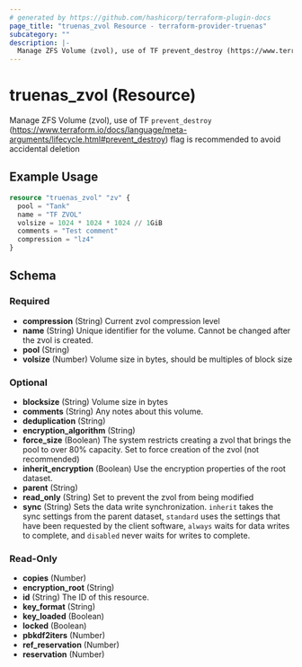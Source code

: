 ```yaml
---
# generated by https://github.com/hashicorp/terraform-plugin-docs
page_title: "truenas_zvol Resource - terraform-provider-truenas"
subcategory: ""
description: |-
  Manage ZFS Volume (zvol), use of TF prevent_destroy (https://www.terraform.io/docs/language/meta-arguments/lifecycle.html#prevent_destroy) flag is recommended to avoid accidental deletion
---
```


# truenas_zvol (Resource)

Manage ZFS Volume (zvol), use of TF `prevent_destroy` (https://www.terraform.io/docs/language/meta-arguments/lifecycle.html#prevent_destroy) flag is recommended to avoid accidental deletion

## Example Usage

```terraform
resource "truenas_zvol" "zv" {
  pool = "Tank"
  name = "TF ZVOL"
  volsize = 1024 * 1024 * 1024 // 1GiB
  comments = "Test comment"
  compression = "lz4"
}
```

<!-- schema generated by tfplugindocs -->
## Schema

### Required

- **compression** (String) Current zvol compression level
- **name** (String) Unique identifier for the volume. Cannot be changed after the zvol is created.
- **pool** (String)
- **volsize** (Number) Volume size in bytes, should be multiples of block size

### Optional

- **blocksize** (String) Volume size in bytes
- **comments** (String) Any notes about this volume.
- **deduplication** (String)
- **encryption_algorithm** (String)
- **force_size** (Boolean) The system restricts creating a zvol that brings the pool to over 80% capacity. Set to force creation of the zvol (not recommended)
- **inherit_encryption** (Boolean) Use the encryption properties of the root dataset.
- **parent** (String)
- **read_only** (String) Set to prevent the zvol from being modified
- **sync** (String) Sets the data write synchronization. `inherit` takes the sync settings from the parent dataset, `standard` uses the settings that have been requested by the client software, `always` waits for data writes to complete, and `disabled` never waits for writes to complete.

### Read-Only

- **copies** (Number)
- **encryption_root** (String)
- **id** (String) The ID of this resource.
- **key_format** (String)
- **key_loaded** (Boolean)
- **locked** (Boolean)
- **pbkdf2iters** (Number)
- **ref_reservation** (Number)
- **reservation** (Number)


